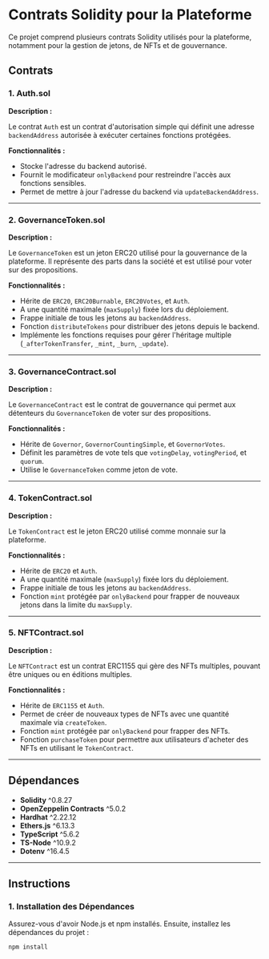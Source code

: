 # Contrats Solidity pour la Plateforme

Ce projet comprend plusieurs contrats Solidity utilisés pour la plateforme, notamment pour la gestion de jetons, de NFTs et de gouvernance.

## Contrats

### 1. Auth.sol

**Description :**

Le contrat `Auth` est un contrat d'autorisation simple qui définit une adresse `backendAddress` autorisée à exécuter certaines fonctions protégées.

**Fonctionnalités :**

- Stocke l'adresse du backend autorisé.
- Fournit le modificateur `onlyBackend` pour restreindre l'accès aux fonctions sensibles.
- Permet de mettre à jour l'adresse du backend via `updateBackendAddress`.

---

### 2. GovernanceToken.sol

**Description :**

Le `GovernanceToken` est un jeton ERC20 utilisé pour la gouvernance de la plateforme. Il représente des parts dans la société et est utilisé pour voter sur des propositions.

**Fonctionnalités :**

- Hérite de `ERC20`, `ERC20Burnable`, `ERC20Votes`, et `Auth`.
- A une quantité maximale (`maxSupply`) fixée lors du déploiement.
- Frappe initiale de tous les jetons au `backendAddress`.
- Fonction `distributeTokens` pour distribuer des jetons depuis le backend.
- Implémente les fonctions requises pour gérer l'héritage multiple (`_afterTokenTransfer`, `_mint`, `_burn`, `_update`).

---

### 3. GovernanceContract.sol

**Description :**

Le `GovernanceContract` est le contrat de gouvernance qui permet aux détenteurs du `GovernanceToken` de voter sur des propositions.

**Fonctionnalités :**

- Hérite de `Governor`, `GovernorCountingSimple`, et `GovernorVotes`.
- Définit les paramètres de vote tels que `votingDelay`, `votingPeriod`, et `quorum`.
- Utilise le `GovernanceToken` comme jeton de vote.

---

### 4. TokenContract.sol

**Description :**

Le `TokenContract` est le jeton ERC20 utilisé comme monnaie sur la plateforme.

**Fonctionnalités :**

- Hérite de `ERC20` et `Auth`.
- A une quantité maximale (`maxSupply`) fixée lors du déploiement.
- Frappe initiale de tous les jetons au `backendAddress`.
- Fonction `mint` protégée par `onlyBackend` pour frapper de nouveaux jetons dans la limite du `maxSupply`.

---

### 5. NFTContract.sol

**Description :**

Le `NFTContract` est un contrat ERC1155 qui gère des NFTs multiples, pouvant être uniques ou en éditions multiples.

**Fonctionnalités :**

- Hérite de `ERC1155` et `Auth`.
- Permet de créer de nouveaux types de NFTs avec une quantité maximale via `createToken`.
- Fonction `mint` protégée par `onlyBackend` pour frapper des NFTs.
- Fonction `purchaseToken` pour permettre aux utilisateurs d'acheter des NFTs en utilisant le `TokenContract`.

---

## Dépendances

- **Solidity** ^0.8.27
- **OpenZeppelin Contracts** ^5.0.2
- **Hardhat** ^2.22.12
- **Ethers.js** ^6.13.3
- **TypeScript** ^5.6.2
- **TS-Node** ^10.9.2
- **Dotenv** ^16.4.5

---

## Instructions

### 1. Installation des Dépendances

Assurez-vous d'avoir Node.js et npm installés. Ensuite, installez les dépendances du projet :

```bash
npm install
